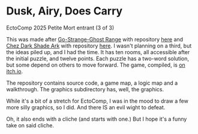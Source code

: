 # Dusk, Airy, Does Carry

EctoComp 2025 Petite Mort entrant (3 of 3)

This was made after [Go-Strange-Ghost Range](https://andrewschultz.itch.io/dusk-airy-does-carry) with repository [here](https://github.com/andrewschultz/go-strange-ghost-range) and [Chez Dark Shade Ark](https://andrewschultz.itch.io/chez-dark-shade-ark) with repository [here](https://github.com/andrewschultz/chez-dark-shade-ark). I wasn't planning on a third, but the ideas piled up, and I had the time. It has ten rooms, all accessible after the initial puzzle, and twelve points. Each puzzle has a two-word solution, but some depend on others to move forward. The game, compiled, is [on itch.io](https://andrewschultz.itch.io/dusk-airy-does-carry).

The repository contains source code, a game map, a logic map and a walkthrough. The graphics subdirectory has, well, the graphics.

While it's a bit of a stretch for EctoComp, I was in the mood to draw a few more silly graphics, so I did. And there IS an evil wight to defeat.

Oh, it also ends with a cliche (and starts with one.) But I hope it's a funny take on said cliche.
